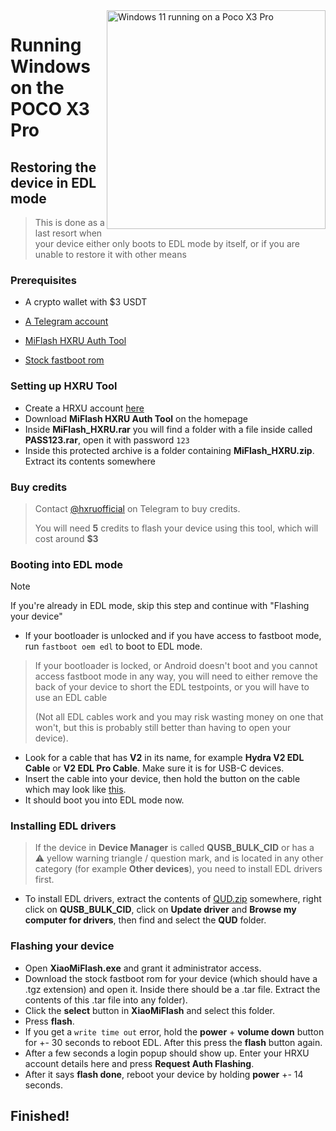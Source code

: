 <img align="right" src="https://github.com/n00b69/woa-vayu/blob/main/vayu.png" width="350" alt="Windows 11 running on a Poco X3 Pro">

# Running Windows on the POCO X3 Pro

## Restoring the device in EDL mode
> This is done as a last resort when your device either only boots to EDL mode by itself, or if you are unable to restore it with other means

### Prerequisites
- A crypto wallet with $3 USDT

- [A Telegram account](https://telegram.org)

- [MiFlash HXRU Auth Tool](https://hxrutool.com)

- [Stock fastboot rom](http://xmfirmwareupdater.com/miui/vayu/)

### Setting up HXRU Tool
- Create a HRXU account [here](https://dashboard.hxrutool.com/Register)
- Download **MiFlash HXRU Auth Tool** on the homepage
- Inside **MiFlash_HXRU.rar** you will find a folder with a file inside called **PASS123.rar**, open it with password `123`
- Inside this protected archive is a folder containing **MiFlash_HXRU.zip**. Extract its contents somewhere

### Buy credits
> Contact [@hxruofficial](https://t.me/hxruofficial) on Telegram to buy credits.
> 
> You will need **5** credits to flash your device using this tool, which will cost around **$3**

### Booting into EDL mode
> [!Note]
> If you're already in EDL mode, skip this step and continue with "Flashing your device"
- If your bootloader is unlocked and if you have access to fastboot mode, run ```fastboot oem edl``` to boot to EDL mode.

> If your bootloader is locked, or Android doesn't boot and you cannot access fastboot mode in any way, you will need to either remove the back of your device to short the EDL testpoints, or you will have to use an EDL cable
>
> (Not all EDL cables work and you may risk wasting money on one that won't, but this is probably still better than having to open your device).
- Look for a cable that has **V2** in its name, for example **Hydra V2 EDL Cable** or **V2 EDL Pro Cable**. Make sure it is for USB-C devices.
- Insert the cable into your device, then hold the button on the cable which may look like [this](https://t.me/nabuwoa/204867).
- It should boot you into EDL mode now.

### Installing EDL drivers
> If the device in **Device Manager** is called **QUSB_BULK_CID** or has a ⚠️ yellow warning triangle / question mark, and is located in any other category (for example **Other devices**), you need to install EDL drivers first.
- To install EDL drivers, extract the contents of [QUD.zip](https://github.com/n00b69/woa-betalm/releases/download/Qfil/QUD.zip) somewhere, right click on **QUSB_BULK_CID**, click on **Update driver** and **Browse my computer for drivers**, then find and select the **QUD** folder.

### Flashing your device
- Open **XiaoMiFlash.exe** and grant it administrator access.
- Download the stock fastboot rom for your device (which should have a .tgz extension) and open it. Inside there should be a .tar file. Extract the contents of this .tar file into any folder).
- Click the **select** button in **XiaoMiFlash** and select this folder.
- Press **flash**.
- If you get a `write time out` error, hold the **power** + **volume down** button for +- 30 seconds to reboot EDL. After this press the **flash** button again.
- After a few seconds a login popup should show up. Enter your HRXU account details here and press **Request Auth Flashing**.
- After it says **flash done**, reboot your device by holding **power** +- 14 seconds.

## Finished!
